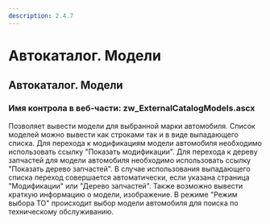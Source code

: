 ```yaml
---
description: 2.4.7
---
```


# Автокаталог. Модели

## Автокаталог. Модели

### Имя контрола в веб-части: zw\_ExternalCatalogModels.ascx

Позволяет вывести модели для выбранной марки автомобиля. Список моделей можно вывести как строками так и в виде выпадающего списка. Для перехода к модификациям модели автомобиля необходимо использовать ссылку "Показать модификации". Для перехода к дереву запчастей для модели автомобиля необходимо использовать ссылку "Показать дерево запчастей". В случае использования выпадающего списка переход совершается автоматически, если указана страница "Модификации" или "Дерево запчастей". Также возможно вывести краткую информацию о модели, изображение. В режиме "Режим выбора ТО" происходит выбор модели автомобиля для поиска по техническому обслуживанию.

